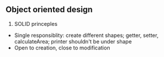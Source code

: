 ## Object oriented design
1. SOLID princeples
* Single responsiblity: create different shapes; getter, setter, calculateArea; printer shouldn't be under shape
* Open to creation, close to modification
